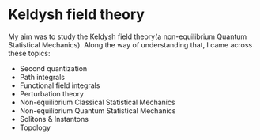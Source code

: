 # Keldysh field theory
My aim was to study the Keldysh field theory(a non-equilibrium Quantum Statistical Mechanics). Along the way of understanding that, I came across these topics:

* Second quantization
* Path integrals
* Functional field integrals
* Perturbation theory
* Non-equilibrium Classical Statistical Mechanics
* Non-equilibrium Quantum Statistical Mechanics
* Solitons & Instantons
* Topology
